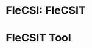 # FleCSI: FleCSIT
<!--
  The above header ("FleCSI: FleCSIT") is required for Doxygen to
  correctly name the auto-generated page. It is ignored in the FleCSI
  guide documentation.
-->

<!-- CINCHDOC DOCUMENT(user-guide) SECTION(flecsit) -->

# FleCSIT Tool

<!-- vim: set tabstop=2 shiftwidth=2 expandtab fo=cqt tw=72 : -->
